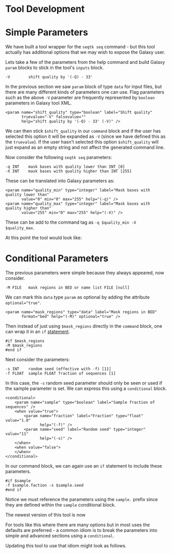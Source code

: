 
Tool Development
================

Simple Parameters
=================

We have built a tool wrapper for the `seqtk seq` command - but this tool
actually has additional options that we may wish to expose the Galaxy
user.

Lets take a few of the parameters from the help command and build Galaxy
`param` blocks to stick in the tool's `inputs` block.

    -V        shift quality by '(-Q) - 33'

In the previous section we saw `param` block of type `data` for input
files, but there are many different kinds of parameters one can use.
Flag parameters such as the above `-V` parameter are frequently
represented by `boolean` parameters in Galaxy tool XML.

    <param name="shift_quality" type="boolean" label="Shift quality" 
           truevalue="-V" falsevalue=""
           help="shift quality by '(-Q) - 33' (-V)" />

We can then stick `$shift_quality` in our `command` block and if the
user has selected this option it will be expanded as `-V` (since we have
defined this as the `truevalue`). If the user hasn't selected this
option `$shift_quality` will just expand as an empty string and not
affect the generated command line.

Now consider the following `seqtk seq` parameters:

    -q INT    mask bases with quality lower than INT [0]
    -X INT    mask bases with quality higher than INT [255]

These can be translated into Galaxy parameters as:

    <param name="quality_min" type="integer" label="Mask bases with quality lower than" 
           value="0" min="0" max="255" help="(-q)" />
    <param name="quality_max" type="integer" label="Mask bases with quality higher than" 
           value="255" min="0" max="255" help="(-X)" />

These can be add to the command tag as
`-q $quality_min -X $quality_max`.

At this point the tool would look like:

Conditional Parameters
======================

The previous parameters were simple because they always appeared, now
consider.

    -M FILE   mask regions in BED or name list FILE [null]

We can mark this `data` type `param` as optional by adding the attribute
`optional="true"`.

    <param name="mask_regions" type="data" label="Mask regions in BED" 
           format="bed" help="(-M)" optional="true" />

Then instead of just using `$mask_regions` directly in the `command`
block, one can wrap it in an `if`
[statement](http://www.cheetahtemplate.org/docs/users_guide_html/users_guide.html#SECTION0001040000000000000000).

    #if $mask_regions
    -M $mask_regions
    #end if

Next consider the parameters:

    -s INT    random seed (effective with -f) [11]
    -f FLOAT  sample FLOAT fraction of sequences [1]

In this case, the `-s` random seed parameter should only be seen or used
if the sample parameter is set. We can express this using a
`conditional` block.

    <conditional>
        <param name="sample" type="boolean" label="Sample fraction of sequences" />
        <when value="true">
            <param name="fraction" label="Fraction" type="float" value="1.0"
                   help="(-f)" />
            <param name="seed" label="Random seed" type="integer" value="11"
                   help="(-s)" />
        </when>
        <when value="false">
        </when>
    </conditional>

In our command block, we can again use an `if` statement to include
these parameters.

    #if $sample
    -f $sample.faction -s $sample.seed
    #end if

Notice we must reference the parameters using the `sample.` prefix since
they are defined within the `sample` conditional block.

The newest version of this tool is now

For tools like this where there are many options but in most uses the
defaults are preferred - a common idiom is to break the parameters into
simple and advanced sections using a `conditional`.

Updating this tool to use that idiom might look as follows.


